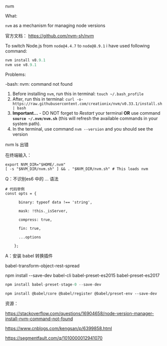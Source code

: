 nvm

What:

`nvm` as a mechanism for managing node versions

官方文档：  https://github.com/nvm-sh/nvm



To switch Node.js from `node@4.4.7` to `node@8.9.1` i have used following command:

```js
nvm install v8.9.1
nvm use v8.9.1
```





Problems:

-bash: nvm: command not found



1. Before installing `nvm`, run this in terminal: `touch ~/.bash_profile`
2. After, run this in terminal:
   `curl -o- https://raw.githubusercontent.com/creationix/nvm/v0.33.1/install.sh | bash`
3. **Important...** - DO NOT forget to *Restart* your terminal **OR** use command **`source ~/.nvm/nvm.sh`** (this will refresh the available commands in your system path).
4. In the terminal, use command `nvm --version` and you should see the version







nvm ls 出错

在终端输入：

```
export NVM_DIR="$HOME/.nvm"
[ -s "$NVM_DIR/nvm.sh" ] && . "$NVM_DIR/nvm.sh" # This loads nvm
```







Q：不识别es6 中的 ... 语法

```
# 代码举例
const opts = {

      binary: typeof data !== 'string',

      mask: !this._isServer,

      compress: true,

      fin: true,

      ...options

    };
```



A：安装 babel 转换插件

babel-transform-object-rest-spread

 npm install --save-dev babel-cli babel-preset-es2015 babel-preset-es2017

```js
npm install babel-preset-stage-0 --save-dev
```

```
npm install @babel/core @babel/register @babel/preset-env --save-dev
```

资源：

https://stackoverflow.com/questions/16904658/node-version-manager-install-nvm-command-not-found

https://www.cnblogs.com/kengsan/p/6399858.html

https://segmentfault.com/q/1010000012941070